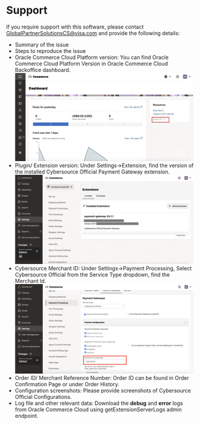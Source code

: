 # Support

If you require support with this software, please contact GlobalPartnerSolutionsCS@visa.com and provide the following details:
- Summary of the issue
- Steps to reproduce the issue
- Oracle Commerce Cloud Platform version: You can find Oracle Commerce Cloud Platform Version in Oracle Commerce Cloud Backoffice dashboard.
![Version](images/version.png)
- Plugin/ Extension version: Under Settings->Extension, find the version of the installed Cybersource Official Payment Gateway extension.
![Extension Version](images/extension-version.png)
- Cybersource Merchant ID: Under Settings->Payment Processing, Select Cybersource Official from the Service Type dropdown, find the Merchant Id.
![Merchant Id](images/merchantId.png)
- Order ID/ Merchant Reference Number: Order ID can be found in Order Confirmation Page or under Order History.
- Configuration screenshots: Please provide screenshots of Cybersource Official Configurations.
- Log file and other relevant data: Download the **debug** and **error** logs from Oracle Commerce Cloud using getExtensionServerLogs admin endpoint.